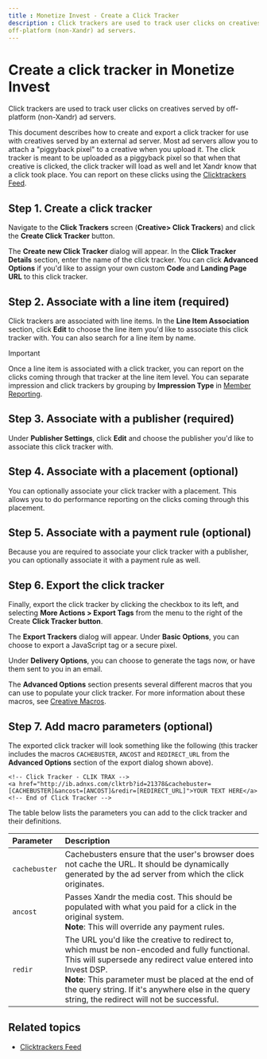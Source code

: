 ```yaml
---
title : Monetize Invest - Create a Click Tracker
description : Click trackers are used to track user clicks on creatives served by
off-platform (non-Xandr) ad servers.
---
```



# Create a click tracker in Monetize Invest

Click trackers are used to track user clicks on creatives served by
off-platform (non-Xandr) ad servers.

This document describes how to create and export a click tracker for use
with creatives served by an external ad server. Most ad servers allow
you to attach a "piggyback pixel" to a creative when you upload it. The
click tracker is meant to be uploaded as a piggyback pixel so that when
that creative is clicked, the click tracker will load as well and let
Xandr know that a click took place. You can
report on these clicks using the [Clicktrackers Feed](../../xandr-api/clicktrackers-feed.md).

## Step 1. Create a click tracker

Navigate to the **Click Trackers**
screen (**Creative\>  Click Trackers**) and click
the **Create Click Tracker** button.

The **Create new Click Tracker** dialog will appear. In the
**Click Tracker Details** section, enter
the name of the click tracker. You can click
**Advanced Options** if you'd like to
assign your own custom **Code** and **Landing Page URL** to this click
tracker.

## Step 2. Associate with a line item (required)

Click trackers are associated with line items. In the
**Line Item Association** section, click
**Edit** to choose the line item you'd
like to associate this click tracker with. You can also search for a
line item by name.


> [!IMPORTANT]
> Once a line item is associated with a click tracker, you can report on the clicks coming through that tracker at the line item level. You can separate impression and click trackers by grouping by **Impression Type** in [Member Reporting](network-reporting.md).

## Step 3. Associate with a publisher (required)

Under **Publisher Settings**, click
**Edit** and choose the publisher you'd
like to associate this click tracker with.

## Step 4. Associate with a placement (optional)

You can optionally associate your click tracker with a placement. This
allows you to do performance reporting on the clicks coming through this
placement.

## Step 5. Associate with a payment rule (optional)

Because you are required to associate your click tracker with a
publisher, you can optionally associate it with a payment rule as well.

## Step 6. Export the click tracker

Finally, export the click tracker by clicking the checkbox to its left, and selecting **More Actions \>  Export Tags** from
the menu to the right of the Create **Click Tracker button**.

The **Export Trackers** dialog will appear. Under **Basic Options**, you
can choose to export a JavaScript tag or a secure pixel.

Under **Delivery Options**, you can choose to generate the tags now, or
have them sent to you in an email.

The **Advanced Options** section presents
several different macros that you can use to populate your click
tracker. For more information about these macros, see [Creative Macros](creative-macros.md).

## Step 7. Add macro parameters (optional)

The exported click tracker will look something like the following (this
tracker includes the macros `CACHEBUSTER`, `ANCOST` and `REDIRECT_URL`
from the **Advanced Options** section of
the export dialog shown above).

``` pre
<!-- Click Tracker - CLIK TRAX -->
<a href="http://ib.adnxs.com/clktrb?id=21378&cachebuster=[CACHEBUSTER]&ancost=[ANCOST]&redir=[REDIRECT_URL]">YOUR TEXT HERE</a>
<!-- End of Click Tracker -->
```

The table below lists the parameters you can add to the click tracker
and their definitions.

| Parameter | Description |
|:---|:---|
| `cachebuster` | Cachebusters ensure that the user's browser does not cache the URL. It should be dynamically generated by the ad server from which the click originates. |
| `ancost` | Passes Xandr the media cost. This should be populated with what you paid for a click in the original system.<br>**Note**: This will override any payment rules. |
| `redir` | The URL you'd like the creative to redirect to, which must be non-encoded and fully functional. This will supersede any redirect value entered into Invest DSP.<br>**Note**: This parameter must be placed at the end of the query string. If it's anywhere else in the query string, the redirect will not be successful. |

## Related topics

- [Clicktrackers Feed](../../xandr-api/clicktrackers-feed.md)
